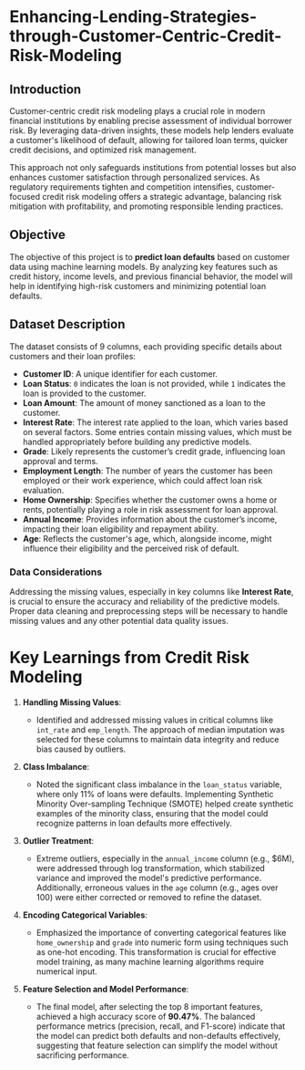 # Enhancing-Lending-Strategies-through-Customer-Centric-Credit-Risk-Modeling

## Introduction

Customer-centric credit risk modeling plays a crucial role in modern financial institutions by enabling precise assessment of individual borrower risk. By leveraging data-driven insights, these models help lenders evaluate a customer's likelihood of default, allowing for tailored loan terms, quicker credit decisions, and optimized risk management. 

This approach not only safeguards institutions from potential losses but also enhances customer satisfaction through personalized services. As regulatory requirements tighten and competition intensifies, customer-focused credit risk modeling offers a strategic advantage, balancing risk mitigation with profitability, and promoting responsible lending practices.

## Objective

The objective of this project is to **predict loan defaults** based on customer data using machine learning models. By analyzing key features such as credit history, income levels, and previous financial behavior, the model will help in identifying high-risk customers and minimizing potential loan defaults.

## Dataset Description

The dataset consists of 9 columns, each providing specific details about customers and their loan profiles:

- **Customer ID**: A unique identifier for each customer.
- **Loan Status**: `0` indicates the loan is not provided, while `1` indicates the loan is provided to the customer.
- **Loan Amount**: The amount of money sanctioned as a loan to the customer.
- **Interest Rate**: The interest rate applied to the loan, which varies based on several factors. Some entries contain missing values, which must be handled appropriately before building any predictive models.
- **Grade**: Likely represents the customer’s credit grade, influencing loan approval and terms.
- **Employment Length**: The number of years the customer has been employed or their work experience, which could affect loan risk evaluation.
- **Home Ownership**: Specifies whether the customer owns a home or rents, potentially playing a role in risk assessment for loan approval.
- **Annual Income**: Provides information about the customer’s income, impacting their loan eligibility and repayment ability.
- **Age**: Reflects the customer's age, which, alongside income, might influence their eligibility and the perceived risk of default.

### Data Considerations

Addressing the missing values, especially in key columns like **Interest Rate**, is crucial to ensure the accuracy and reliability of the predictive models. Proper data cleaning and preprocessing steps will be necessary to handle missing values and any other potential data quality issues.

# Key Learnings from Credit Risk Modeling

1. **Handling Missing Values**: 
   - Identified and addressed missing values in critical columns like `int_rate` and `emp_length`. The approach of median imputation was selected for these columns to maintain data integrity and reduce bias caused by outliers.

2. **Class Imbalance**: 
   - Noted the significant class imbalance in the `loan_status` variable, where only 11% of loans were defaults. Implementing Synthetic Minority Over-sampling Technique (SMOTE) helped create synthetic examples of the minority class, ensuring that the model could recognize patterns in loan defaults more effectively.

3. **Outlier Treatment**: 
   - Extreme outliers, especially in the `annual_income` column (e.g., $6M), were addressed through log transformation, which stabilized variance and improved the model's predictive performance. Additionally, erroneous values in the `age` column (e.g., ages over 100) were either corrected or removed to refine the dataset.

4. **Encoding Categorical Variables**: 
   - Emphasized the importance of converting categorical features like `home_ownership` and `grade` into numeric form using techniques such as one-hot encoding. This transformation is crucial for effective model training, as many machine learning algorithms require numerical input.

5. **Feature Selection and Model Performance**: 
   - The final model, after selecting the top 8 important features, achieved a high accuracy score of **90.47%**. The balanced performance metrics (precision, recall, and F1-score) indicate that the model can predict both defaults and non-defaults effectively, suggesting that feature selection can simplify the model without sacrificing performance.
